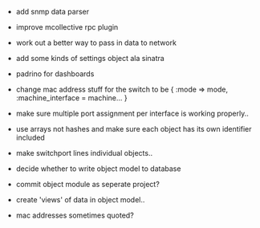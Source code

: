 
* add snmp data parser
* improve mcollective rpc plugin
* work out a better way to pass in data to network
* add some kinds of settings object ala sinatra
* padrino for dashboards
* change mac address stuff for the switch to be { :mode => mode, :machine_interface = machine... }
* make sure multiple port assignment per interface is working properly..
* use arrays not hashes and make sure each object has its own identifier included

* make switchport lines individual objects..

* decide whether to write object model to database

* commit object module as seperate project?

* create 'views' of data in object model..

* mac addresses sometimes quoted?

